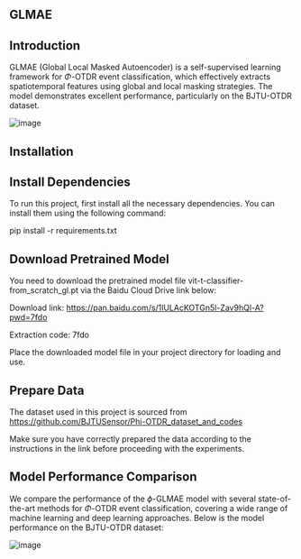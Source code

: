 ## GLMAE
## Introduction
GLMAE (Global Local Masked Autoencoder) is a self-supervised learning framework for $\Phi$-OTDR event classification, which effectively extracts spatiotemporal features using global and local masking strategies. The model demonstrates excellent performance, particularly on the BJTU-OTDR dataset.

  ![image](https://github.com/user-attachments/assets/bf34d882-dd3a-46ca-8570-5d147674e3c9)


## Installation
## Install Dependencies
To run this project, first install all the necessary dependencies. You can install them using the following command:

  pip install -r requirements.txt

## Download Pretrained Model
You need to download the pretrained model file vit-t-classifier-from_scratch_gl.pt via the Baidu Cloud Drive link below:

Download link: https://pan.baidu.com/s/1lULAcKOTGn5l-Zav9hQl-A?pwd=7fdo

Extraction code: 7fdo

Place the downloaded model file in your project directory for loading and use.

## Prepare Data
The dataset used in this project is sourced from https://github.com/BJTUSensor/Phi-OTDR_dataset_and_codes

Make sure you have correctly prepared the data according to the instructions in the link before proceeding with the experiments.

## Model Performance Comparison

We compare the performance of the $\phi$-GLMAE model with several state-of-the-art methods for $\Phi$-OTDR event classification, covering a wide range of machine learning and deep learning approaches. Below is the model performance on the BJTU-OTDR dataset:

![image](https://github.com/user-attachments/assets/8c31ac7e-2a7e-4d05-b5db-32054065b101)



